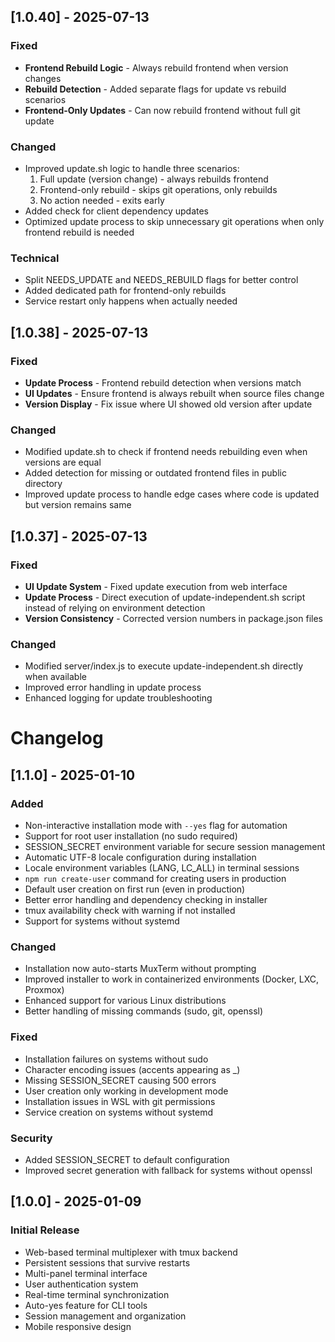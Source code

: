 ## [1.0.40] - 2025-07-13

### Fixed
- **Frontend Rebuild Logic** - Always rebuild frontend when version changes
- **Rebuild Detection** - Added separate flags for update vs rebuild scenarios
- **Frontend-Only Updates** - Can now rebuild frontend without full git update

### Changed
- Improved update.sh logic to handle three scenarios:
  1. Full update (version change) - always rebuilds frontend
  2. Frontend-only rebuild - skips git operations, only rebuilds
  3. No action needed - exits early
- Added check for client dependency updates
- Optimized update process to skip unnecessary git operations when only frontend rebuild is needed

### Technical
- Split NEEDS_UPDATE and NEEDS_REBUILD flags for better control
- Added dedicated path for frontend-only rebuilds
- Service restart only happens when actually needed

## [1.0.38] - 2025-07-13

### Fixed
- **Update Process** - Frontend rebuild detection when versions match
- **UI Updates** - Ensure frontend is always rebuilt when source files change
- **Version Display** - Fix issue where UI showed old version after update

### Changed
- Modified update.sh to check if frontend needs rebuilding even when versions are equal
- Added detection for missing or outdated frontend files in public directory
- Improved update process to handle edge cases where code is updated but version remains same

## [1.0.37] - 2025-07-13

### Fixed
- **UI Update System** - Fixed update execution from web interface
- **Update Process** - Direct execution of update-independent.sh script instead of relying on environment detection
- **Version Consistency** - Corrected version numbers in package.json files

### Changed
- Modified server/index.js to execute update-independent.sh directly when available
- Improved error handling in update process
- Enhanced logging for update troubleshooting

# Changelog

## [1.1.0] - 2025-01-10

### Added
- Non-interactive installation mode with `--yes` flag for automation
- Support for root user installation (no sudo required)
- SESSION_SECRET environment variable for secure session management
- Automatic UTF-8 locale configuration during installation
- Locale environment variables (LANG, LC_ALL) in terminal sessions
- `npm run create-user` command for creating users in production
- Default user creation on first run (even in production)
- Better error handling and dependency checking in installer
- tmux availability check with warning if not installed
- Support for systems without systemd

### Changed
- Installation now auto-starts MuxTerm without prompting
- Improved installer to work in containerized environments (Docker, LXC, Proxmox)
- Enhanced support for various Linux distributions
- Better handling of missing commands (sudo, git, openssl)

### Fixed
- Installation failures on systems without sudo
- Character encoding issues (accents appearing as _)
- Missing SESSION_SECRET causing 500 errors
- User creation only working in development mode
- Installation issues in WSL with git permissions
- Service creation on systems without systemd

### Security
- Added SESSION_SECRET to default configuration
- Improved secret generation with fallback for systems without openssl

## [1.0.0] - 2025-01-09

### Initial Release
- Web-based terminal multiplexer with tmux backend
- Persistent sessions that survive restarts
- Multi-panel terminal interface
- User authentication system
- Real-time terminal synchronization
- Auto-yes feature for CLI tools
- Session management and organization
- Mobile responsive design